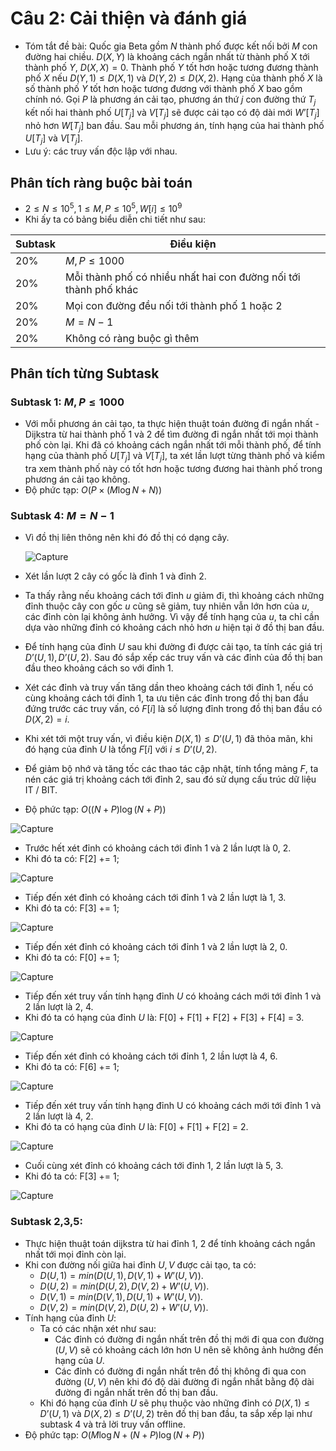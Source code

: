 # Câu 2: Cải thiện và đánh giá 
- Tóm tắt đề bài: Quốc gia Beta gồm $N$ thành phố được kết nối bởi $M$ con đường hai chiều. $D(X, Y)$ là khoảng cách ngắn nhất từ thành phố X tới thành phố $Y$, $D(X, X) = 0$. Thành phố $Y$ tốt hơn hoặc tương đương thành phố $X$ nếu $D(Y, 1) ≤ D(X, 1)$ và $D(Y, 2) ≤ D(X, 2)$. Hạng của thành phố $X$ là số thành phố $Y$ tốt hơn hoặc tương đương với thành phố $X$ bao gồm chính nó. Gọi $P$ là phương án cải tạo, phương án thứ $j$ con đường thứ $T_j$ kết nối hai thành phố $U[T_{j}]$ và $V[T_{j}]$ sẽ được cải tạo có độ dài mới $W’[T_{j}]$ nhỏ hơn $W[T_{j}]$ ban đầu. Sau mỗi phương án, tính hạng của hai thành phố $U[T_{j}]$ và $V[T_{j}]$.
- Lưu ý: các truy vấn độc lập với nhau. 
## Phân tích ràng buộc bài toán
- $2 \le N \le {10^5},1 \le M,P \le {10^5},W\left[ i \right] \le {10^9}$
- Khi ấy ta có bảng biểu diễn chi tiết như sau:

| Subtask | Điều kiện  | 
|----------|----------|
| 20% | $M,P \le 1000$ |
| 20% | Mỗi thành phố có nhiều nhất hai con đường nối tới thành phố khác |
| 20% | Mọi con đường đều nối tới thành phố $1$ hoặc $2$ |
| 20% | $M=N-1$ |
| 20% | Không có ràng buộc gì thêm |

## Phân tích từng Subtask
### Subtask 1: $M,P \le 1000$
- Với mỗi phương án cải tạo, ta thực hiện thuật toán đường đi ngắn nhất - Dijkstra từ hai thành phố 1 và 2 để tìm đường đi ngắn nhất tới mọi thành phố còn lại. Khi đã có khoảng cách ngắn nhất tới mỗi thành phố, để tính hạng của thành phố $U[T_{j}]$ và $V[T_{j}]$, ta xét lần lượt từng thành phố và kiểm tra xem thành phố này có tốt hơn hoặc tương đương hai thành phố trong phương án cải tạo không.
- Độ phức tạp: $O\left( {P \times \left( {M\log N + N} \right)} \right)$
### Subtask 4: $M=N-1$
- Vì đồ thị liên thông nên khi đó đồ thị có dạng cây.

  ![Capture](https://github.com/MustardLawyer1995/HSGQG-2024/assets/156400720/01713c24-7908-41bf-8112-b822602965ef)

- Xét lần lượt 2 cây có gốc là đỉnh 1 và đỉnh 2. 
- Ta thấy rằng nếu khoảng cách tới đỉnh $u$ giảm đi, thì khoảng cách những đỉnh thuộc cây con gốc $u$ cũng sẽ giảm, tuy nhiên vẫn lớn hơn của $u$, các đỉnh còn lại không ảnh hưởng.  Vì vậy để tính hạng của $u$, ta chỉ cần dựa vào những đỉnh có khoảng cách nhỏ hơn $u$ hiện tại ở đồ thị ban đầu.
- Để tính hạng của đỉnh $U$ sau khi đường đi được cải tạo, ta tính các giá trị $D’(U, 1), D’(U, 2)$. Sau đó sắp xếp các truy vấn và các đỉnh của đồ thị ban đầu theo khoảng cách so với đỉnh 1.
- Xét các đỉnh và truy vấn tăng dần theo khoảng cách tới đỉnh 1, nếu có cùng khoảng cách tới đỉnh 1, ta ưu tiên các đỉnh trong đồ thị ban đầu đứng trước các truy vấn, có $F[i]$ là số lượng đỉnh trong đồ thị ban đầu có $D(X, 2) = i$.
- Khi xét tới một truy vấn, vì điều kiện $D(X, 1) ≤ D’(U, 1)$ đã thỏa mãn, khi đó hạng của đỉnh $U$ là tổng $F[i]$ với $i ≤ D’(U, 2)$.
- Để giảm bộ nhớ và tăng tốc các thao tác cập nhật, tính tổng mảng $F$, ta nén các giá trị khoảng cách tới đỉnh 2, sau đó sử dụng cấu trúc dữ liệu IT / BIT.
- Độ phức tạp: $O\left( {\left( {N + P} \right)\log \left( {N + P} \right)} \right)$

![Capture](https://github.com/MustardLawyer1995/HSGQG-2024/assets/156400720/05406061-3342-440d-8548-2f9e3267c883)

- Trước hết xét đỉnh có khoảng cách tới đỉnh 1 và 2 lần lượt là 0, 2.
- Khi đó ta có: F[2] += 1;

![Capture](https://github.com/MustardLawyer1995/HSGQG-2024/assets/156400720/9b5d976f-3a80-41c2-9bf2-ede6fcf074ef)

- Tiếp đến xét đỉnh có khoảng cách tới đỉnh 1 và 2 lần lượt là 1, 3.
- Khi đó ta có: F[3] += 1;

![Capture](https://github.com/MustardLawyer1995/HSGQG-2024/assets/156400720/61da2156-621b-46b7-945c-680d7c66206d)

- Tiếp đến xét đỉnh có khoảng cách tới đỉnh 1 và 2 lần lượt là 2, 0.
- Khi đó ta có: F[0] += 1;

![Capture](https://github.com/MustardLawyer1995/HSGQG-2024/assets/156400720/2bda98e2-9ba8-4026-af2c-6b7589db959c)

- Tiếp đến xét truy vấn tính hạng đỉnh $U$ có khoảng cách mới tới đỉnh 1 và 2 lần lượt là 2, 4.
- Khi đó ta có hạng của đỉnh $U$ là: F[0] + F[1] + F[2] + F[3] +  F[4] = 3.

![Capture](https://github.com/MustardLawyer1995/HSGQG-2024/assets/156400720/51c37c34-fd3f-4737-aa46-d06d350ed988)

- Tiếp đến xét đỉnh có khoảng cách tới đỉnh 1, 2 lần lượt là 4, 6.
- Khi đó ta có: F[6] += 1;

![Capture](https://github.com/MustardLawyer1995/HSGQG-2024/assets/156400720/20e8db9f-68b0-4c5c-9e7c-2191dd045cd4)

- Tiếp đến xét truy vấn tính hạng đỉnh U có khoảng cách mới tới đỉnh 1 và 2 lần lượt là 4, 2.
- Khi đó ta có hạng của đỉnh $U$ là: F[0] + F[1] + F[2] = 2.

![Capture](https://github.com/MustardLawyer1995/HSGQG-2024/assets/156400720/20c93486-61b3-4165-a070-ec3255db3c42)

- Cuối cùng xét đỉnh có khoảng cách tới đỉnh 1, 2 lần lượt là 5, 3.
- Khi đó ta có: F[3] += 1;

![Capture](https://github.com/MustardLawyer1995/HSGQG-2024/assets/156400720/d157bdf0-2b23-480e-9f15-ae5fc63cbbba)

### Subtask 2,3,5: 
- Thực hiện thuật toán dijkstra từ hai đỉnh 1, 2 để tính khoảng cách ngắn nhất tới mọi đỉnh còn lại. 
- Khi con đường nối giữa hai đỉnh $U, V$ được cải tạo, ta có:
   - $D(U, 1) = min(D(U, 1), D(V, 1) + W’(U, V))$.
   - $D(U, 2) = min(D(U, 2), D(V, 2) + W’(U, V))$.
   - $D(V, 1) = min(D(V, 1), D(U, 1) + W’(U, V))$.
   - $D(V, 2) = min(D(V, 2), D(U, 2) + W’(U, V))$.
- Tính hạng của đỉnh $U$:
   - Ta có các nhận xét như sau:
       - Các đỉnh có đường đi ngắn nhất trên đồ thị mới đi qua con đường $(U, V)$ sẽ có khoảng cách lớn hơn U nên sẽ không ảnh hưởng đến hạng của $U$.
       - Các đỉnh có đường đi ngắn nhất trên đồ thị không đi qua con đường $(U, V)$ nên khi đó độ dài đường đi ngắn nhất bằng độ dài đường đi ngắn nhất trên đồ thị ban đầu.
   - Khi đó hạng của đỉnh $U$ sẽ phụ thuộc vào những đỉnh có $D(X, 1) ≤ D’(U, 1)$ và $D(X, 2) ≤ D’(U, 2)$ trên đồ thị ban đầu, ta sắp xếp lại như subtask 4 và trả lời truy vấn offline.
- Độ phức tạp: $O\left( {M\log N + \left( {N + P} \right)\log \left( {N + P} \right)} \right)$
 












